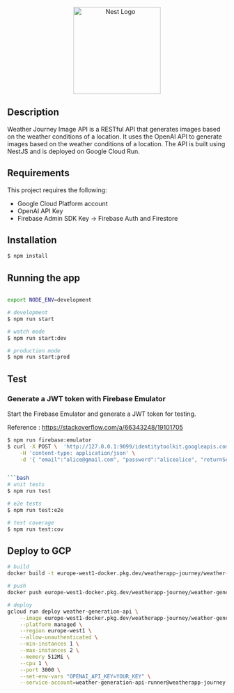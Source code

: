 <p align="center">
  <a href="http://nestjs.com/" target="blank"><img src="https://nestjs.com/img/logo-small.svg" width="200" alt="Nest Logo" /></a>
</p>

## Description

Weather Journey Image API is a RESTful API that generates images based on the weather conditions of a location. It uses the OpenAI API to generate images based on the weather conditions of a location. The API is built using NestJS and is deployed on Google Cloud Run.

## Requirements

This project requires the following:

- Google Cloud Platform account
- OpenAI API Key
- Firebase Admin SDK Key -> Firebase Auth and Firestore

## Installation

```bash
$ npm install
```

## Running the app

```bash

export NODE_ENV=development  

# development
$ npm run start

# watch mode
$ npm run start:dev

# production mode
$ npm run start:prod
```

## Test

### Generate a JWT token with Firebase Emulator

Start the Firebase Emulator and generate a JWT token for testing.

Reference : https://stackoverflow.com/a/66343248/19101705

```bash
$ npm run firebase:emulator
$ curl -X POST \  'http://127.0.0.1:9099/identitytoolkit.googleapis.com/v1/accounts:signInWithPassword?key=key' \
    -H 'content-type: application/json' \
    -d '{ "email":"alice@gmail.com", "password":"alicealice", "returnSecureToken":true }'


```bash
# unit tests
$ npm run test

# e2e tests
$ npm run test:e2e

# test coverage
$ npm run test:cov
```

## Deploy to GCP

```bash
# build
docker build -t europe-west1-docker.pkg.dev/weatherapp-journey/weather-generation-api/generation-api:0.0.1 --platform linux/amd64 .

# push
docker push europe-west1-docker.pkg.dev/weatherapp-journey/weather-generation-api/generation-api:0.0.1

# deploy
gcloud run deploy weather-generation-api \
    --image europe-west1-docker.pkg.dev/weatherapp-journey/weather-generation-api/generation-api:0.0.1 \
    --platform managed \
    --region europe-west1 \
    --allow-unauthenticated \
    --min-instances 1 \
    --max-instances 2 \
    --memory 512Mi \
    --cpu 1 \
    --port 3000 \
    --set-env-vars "OPENAI_API_KEY=YOUR_KEY" \
    --service-account=weather-generation-api-runner@weatherapp-journey.iam.gserviceaccount.com
```
